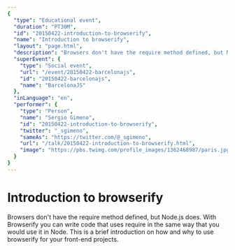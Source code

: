 ```yaml
---
{
  "type": "Educational event",
  "duration": "PT30M",
  "id": "20150422-introduction-to-browserify",
  "name": "Introduction to browserify",
  "layout": "page.html",
  "description": "Browsers don't have the require method defined, but Node.js does. With Browserify you can write code that uses require in the same way that you would use it in Node. This is a brief introduction on how and why to use browserify for your front-end projects.",
  "superEvent": {
    "type": "Social event",
    "url": "/event/20150422-barcelonajs",
    "id": "20150422-barcelonajs",
    "name": "BarcelonaJS"
  },
  "inLanguage": "en",
  "performer": {
    "type": "Person",
    "name": "Sergio Gimeno",
    "id": "20150422-introduction-to-browserify",
    "twitter": "_sgimeno",
    "sameAs": "https://twitter.com/@_sgimeno",
    "url": "/talk/20150422-introduction-to-browserify.html",
    "image": "https://pbs.twimg.com/profile_images/1362468987/paris.jpg"
  }
}
---
```

# Introduction to browserify

Browsers don't have the require method defined, but Node.js does. With Browserify you can write code that uses require in the same way that you would use it in Node. This is a brief introduction on how and why to use browserify for your front-end projects.